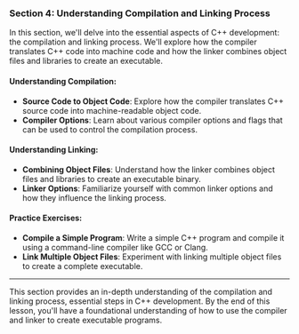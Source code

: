 ### Section 4: Understanding Compilation and Linking Process

In this section, we'll delve into the essential aspects of C++ development: the compilation and linking process. We'll explore how the compiler translates C++ code into machine code and how the linker combines object files and libraries to create an executable.

#### Understanding Compilation:
- **Source Code to Object Code**: Explore how the compiler translates C++ source code into machine-readable object code.
- **Compiler Options**: Learn about various compiler options and flags that can be used to control the compilation process.

#### Understanding Linking:
- **Combining Object Files**: Understand how the linker combines object files and libraries to create an executable binary.
- **Linker Options**: Familiarize yourself with common linker options and how they influence the linking process.

#### Practice Exercises:
- **Compile a Simple Program**: Write a simple C++ program and compile it using a command-line compiler like GCC or Clang.
- **Link Multiple Object Files**: Experiment with linking multiple object files to create a complete executable.

---

This section provides an in-depth understanding of the compilation and linking process, essential steps in C++ development. By the end of this lesson, you'll have a foundational understanding of how to use the compiler and linker to create executable programs.

